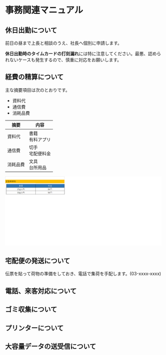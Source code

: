 # 事務関連マニュアル
## 休日出勤について
前日の昼まで上長と相談のうえ、社長へ個別に申請します。

**休日出勤時のタイムカードの打刻漏れ**には特に注意してください。最悪、認められないケースも発生するので、慎重に対応をお願いします。

## 経費の精算について
主な摘要項目は次のとおりです。
- 資料代
- 通信費
- 消耗品費

|摘要 |内容
|--|--|
|資料代 |書籍<br>有料アプリ
|通信費 |切手<br>宅配便料金
|消耗品費 |文具<br>台所用品

![切手代](img/one_price.png)

## 宅配便の発送について
伝票を貼って荷物の準備をしておき、電話で集荷を手配します。(03-xxxx-xxxx)
## 電話、来客対応について
## ゴミ収集について
## プリンターについて
## 大容量データの送受信について

